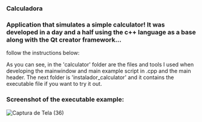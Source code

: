### Calculadora
### Application that simulates a simple calculator! It was developed in a day and a half using the c++ language as a base along with the Qt creator framework...

 follow the instructions below:
 
 As you can see, in the 'calculator' folder are the files and tools I used when developing the mainwindow and main example script in .cpp and the main header.
 The next folder is 'instalador_calculator' and it contains the executable file if you want to try it out.
 
 
 
### Screenshot of the executable example:
 
 ![Captura de Tela (36)](https://user-images.githubusercontent.com/113561981/233789677-5bc959fd-0d2e-4675-b475-e6b6a15bfce9.png)
